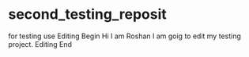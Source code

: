 # second_testing_reposit
for  testing  use 
Editing  Begin
Hi  I am Roshan  I  am  goig  to
edit  my  testing  project.
Editing End 
